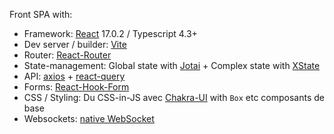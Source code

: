 Front SPA with:

- Framework: [React](https://github.com/facebook/react) 17.0.2 / Typescript 4.3+
- Dev server / builder: [Vite](https://github.com/vitejs/vite/)
- Router: [React-Router](https://github.com/ReactTraining/react-router/)
- State-management: Global state with
  [Jotai](https://github.com/pmndrs/jotai/) + Complex state with
  [XState](https://github.com/statelyai/xstate)
- API: [axios](https://github.com/axios/axios) +
  [react-query](https://github.com/tannerlinsley/react-query)
- Forms: [React-Hook-Form](https://github.com/react-hook-form/react-hook-form/)
- CSS / Styling: Du CSS-in-JS avec
  [Chakra-UI](https://github.com/chakra-ui/chakra-ui) with `Box` etc composants
  de base
- Websockets:
  [native WebSocket](https://developer.mozilla.org/en-US/docs/Web/API/WebSocket)
